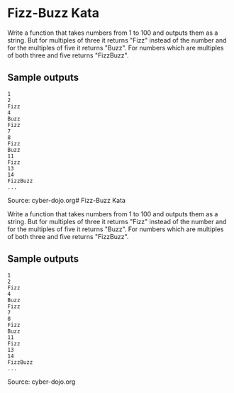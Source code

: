 # Fizz-Buzz Kata

Write a function that takes numbers from 1 to 100 and outputs them as a string. But for multiples of three it returns "Fizz" instead of the number and for the multiples of five it returns "Buzz". For numbers which are multiples of both three and five returns "FizzBuzz".

## Sample outputs
```
1
2
Fizz
4
Buzz
Fizz
7
8
Fizz
Buzz
11
Fizz
13
14
FizzBuzz
...
```

Source: cyber-dojo.org# Fizz-Buzz Kata

Write a function that takes numbers from 1 to 100 and outputs them as a string. But for multiples of three it returns "Fizz" instead of the number and for the multiples of five it returns "Buzz". For numbers which are multiples of both three and five returns "FizzBuzz".

## Sample outputs
```
1
2
Fizz
4
Buzz
Fizz
7
8
Fizz
Buzz
11
Fizz
13
14
FizzBuzz
...
```

Source: cyber-dojo.org
